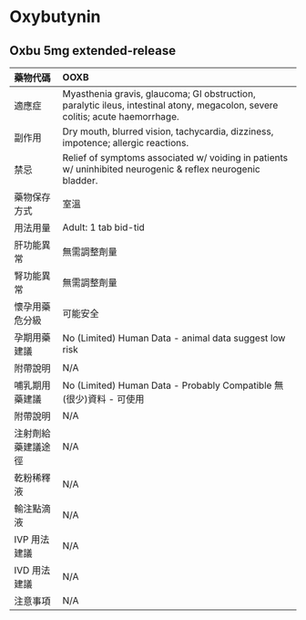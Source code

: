 # Oxybutynin

## Oxbu 5mg  extended-release

| 藥物代碼           | OOXB                                                                                                                          |
|:-------------------|:------------------------------------------------------------------------------------------------------------------------------|
| 適應症             | Myasthenia gravis, glaucoma; GI obstruction, paralytic ileus, intestinal atony, megacolon, severe colitis; acute haemorrhage. |
| 副作用             | Dry mouth, blurred vision, tachycardia, dizziness, impotence; allergic reactions.                                             |
| 禁忌               | Relief of symptoms associated w/ voiding in patients w/ uninhibited neurogenic & reflex neurogenic bladder.                   |
| 藥物保存方式       | 室溫                                                                                                                          |
| 用法用量           | Adult: 1 tab bid-tid                                                                                                          |
| 肝功能異常         | 無需調整劑量                                                                                                                  |
| 腎功能異常         | 無需調整劑量                                                                                                                  |
| 懷孕用藥危分級     | 可能安全                                                                                                                      |
| 孕期用藥建議       | No (Limited) Human Data - animal data suggest low risk                                                                        |
| 附帶說明           | N/A                                                                                                                           |
| 哺乳期用藥建議     | No (Limited) Human Data - Probably Compatible 無(很少)資料 - 可使用                                                           |
| 附帶說明           | N/A                                                                                                                           |
| 注射劑給藥建議途徑 | N/A                                                                                                                           |
| 乾粉稀釋液         | N/A                                                                                                                           |
| 輸注點滴液         | N/A                                                                                                                           |
| IVP 用法建議       | N/A                                                                                                                           |
| IVD 用法建議       | N/A                                                                                                                           |
| 注意事項           | N/A                                                                                                                           |

